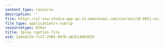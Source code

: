 ```yaml
---
content_type: resource
description: ''
file: https://ol-ocw-studio-app-qa.s3.amazonaws.com/courses/16-885j-aircraft-systems-engineering-fall-2005/2a9ad11b7c3729059878a81b148b302b_hzW2ZBtzrUE.srt
file_type: application/x-subrip
resourcetype: Other
title: 3play caption file
uid: 2a9ad11b-7c37-2905-9878-a81b148b302b
---
```

